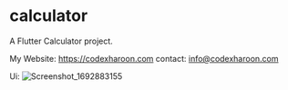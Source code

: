 # calculator

A Flutter Calculator project.

My Website:
https://codexharoon.com
contact:
info@codexharoon.com

Ui:
![Screenshot_1692883155](https://github.com/codexharoon/CalculatorInFlutter/assets/104395720/94bff791-81f3-4c01-83d9-53cb50af88c3)
